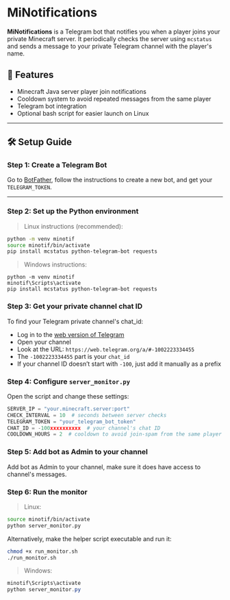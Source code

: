 # MiNotifications
**MiNotifications** is a Telegram bot that notifies you when a player joins your private Minecraft server. It periodically checks the server using `mcstatus` and sends a message to your private Telegram channel with the player's name.

## 🔧 Features

- Minecraft Java server player join notifications
- Cooldown system to avoid repeated messages from the same player
- Telegram bot integration
- Optional bash script for easier launch on Linux

---

## 🛠️ Setup Guide

### Step 1: Create a Telegram Bot

Go to [BotFather](https://telegram.me/BotFather), follow the instructions to create a new bot, and get your `TELEGRAM_TOKEN`.

---

### Step 2: Set up the Python environment

> Linux instructions (recommended):

```bash
python -m venv minotif
source minotif/bin/activate
pip install mcstatus python-telegram-bot requests
```

> Windows instructions:

```powerhell
python -m venv minotif
minotif\Scripts\activate
pip install mcstatus python-telegram-bot requests
```

### Step 3: Get your private channel chat ID

To find your Telegram private channel's chat_id:

- Log in to the [web version of Telegram](https://web.telegram.org/)
- Open your channel
- Look at the URL: `https://web.telegram.org/a/#-1002223334455`
- The `-1002223334455` part is your `chat_id`
- If your channel ID doesn’t start with `-100`, just add it manually as a prefix

### Step 4: Configure `server_monitor.py`

Open the script and change these settings:

```python
SERVER_IP = "your.minecraft.server:port"
CHECK_INTERVAL = 10  # seconds between server checks
TELEGRAM_TOKEN = "your_telegram_bot_token"
CHAT_ID = -100xxxxxxxxxx  # your channel's chat ID
COOLDOWN_HOURS = 2  # cooldown to avoid join-spam from the same player
```

### Step 5: Add bot as Admin to your channel

Add bot as Admin to your channel, make sure it does have access to channel's messages.

### Step 6: Run the monitor

> Linux:

```bash
source minotif/bin/activate
python server_monitor.py
```

Alternatively, make the helper script executable and run it:

```bash
chmod +x run_monitor.sh
./run_monitor.sh
```

> Windows:

```powershell
minotif\Scripts\activate
python server_monitor.py
```
